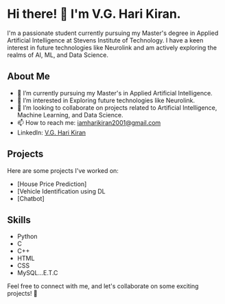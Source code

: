 # Hi there! 👋 I'm V.G. Hari Kiran.

I'm a passionate student currently pursuing my Master's degree in Applied Artificial Intelligence at Stevens Institute of Technology. I have a keen interest in future technologies like Neurolink and am actively exploring the realms of AI, ML, and Data Science.

## About Me
- 🔭 I’m currently pursuing my Master's in Applied Artificial Intelligence.
- 🌱 I’m interested in Exploring future technologies like Neurolink.
- 👯 I’m looking to collaborate on projects related to Artificial Intelligence, Machine Learning, and Data Science.
- 📫 How to reach me: [iamharikiran2001@gmail.com](mailto:iamharikiran2001@gmail.com)
- LinkedIn: [V.G. Hari Kiran](https://www.linkedin.com/in/vgharikiran7)

## Projects
Here are some projects I've worked on:
- [House Price Prediction]
- [Vehicle Identification using DL
- [Chatbot]

## Skills
- Python
- C
- C++
- HTML
- CSS
- MySQL...E.T.C

Feel free to connect with me, and let's collaborate on some exciting projects! 🚀


<!---
HariKiran2001/HariKiran2001 is a ✨ special ✨ repository because its `README.md` (this file) appears on your GitHub profile.
You can click the Preview link to take a look at your changes.
--->
